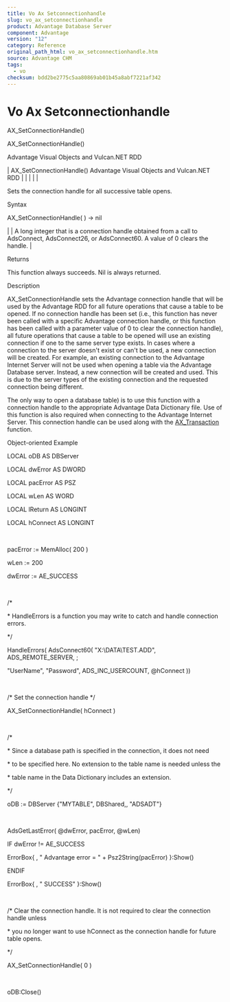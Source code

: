 ```yaml
---
title: Vo Ax Setconnectionhandle
slug: vo_ax_setconnectionhandle
product: Advantage Database Server
component: Advantage
version: "12"
category: Reference
original_path_html: vo_ax_setconnectionhandle.htm
source: Advantage CHM
tags:
  - vo
checksum: bdd2be2775c5aa80869ab01b45a8abf7221af342
---
```


# Vo Ax Setconnectionhandle

AX\_SetConnectionHandle()

AX\_SetConnectionHandle()

Advantage Visual Objects and Vulcan.NET RDD

| AX\_SetConnectionHandle()  Advantage Visual Objects and Vulcan.NET RDD |  |  |  |  |

Sets the connection handle for all successive table opens.

Syntax

AX\_SetConnectionHandle( <hConnection> ) -> nil

| <hConnection> | A long integer that is a connection handle obtained from a call to AdsConnect, AdsConnect26, or AdsConnect60. A value of 0 clears the handle. |

Returns

This function always succeeds. Nil is always returned.

Description

AX\_SetConnectionHandle sets the Advantage connection handle that will be used by the Advantage RDD for all future operations that cause a table to be opened. If no connection handle has been set (i.e., this function has never been called with a specific Advantage connection handle, or this function has been called with a parameter value of 0 to clear the connection handle), all future operations that cause a table to be opened will use an existing connection if one to the same server type exists. In cases where a connection to the server doesn't exist or can't be used, a new connection will be created. For example, an existing connection to the Advantage Internet Server will not be used when opening a table via the Advantage Database server. Instead, a new connection will be created and used. This is due to the server types of the existing connection and the requested connection being different.

The only way to open a database table) is to use this function with a connection handle to the appropriate Advantage Data Dictionary file. Use of this function is also required when connecting to the Advantage Internet Server. This connection handle can be used along with the [AX\_Transaction](vo_ax_transaction.md) function.

Object-oriented Example

LOCAL oDB AS DBServer

LOCAL dwError AS DWORD

LOCAL pacError AS PSZ

LOCAL wLen AS WORD

LOCAL lReturn AS LONGINT

LOCAL hConnect AS LONGINT

 

pacError := MemAlloc( 200 )

wLen := 200

dwError := AE\_SUCCESS

 

/\*

\* HandleErrors is a function you may write to catch and handle connection errors.

\*/

HandleErrors( AdsConnect60( "X:\DATA\TEST.ADD", ADS\_REMOTE\_SERVER, ;

"UserName", "Password", ADS\_INC\_USERCOUNT, @hConnect ))

 

/\* Set the connection handle \*/

AX\_SetConnectionHandle( hConnect )

 

/\*

\* Since a database path is specified in the connection, it does not need

\* to be specified here. No extension to the table name is needed unless the

\* table name in the Data Dictionary includes an extension.

\*/

oDB := DBServer {"MYTABLE", DBShared,, "ADSADT"}

 

AdsGetLastError( @dwError, pacError, @wLen)

IF dwError != AE\_SUCCESS

ErrorBox{ , " Advantage error = " + Psz2String(pacError) }:Show()

ENDIF

ErrorBox{ , " SUCCESS" }:Show()

 

/\* Clear the connection handle. It is not required to clear the connection handle unless

\* you no longer want to use hConnect as the connection handle for future table opens.

\*/

AX\_SetConnectionHandle( 0 )

 

oDB:Close()

